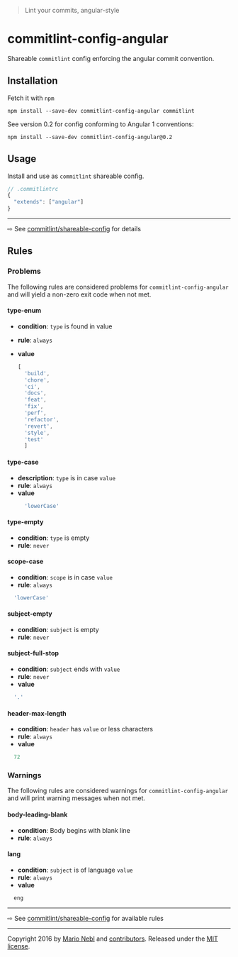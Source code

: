 > Lint your commits, angular-style

# commitlint-config-angular
Shareable `commitlint` config enforcing the angular commit convention.

## Installation
Fetch it with `npm`
```shell
npm install --save-dev commitlint-config-angular commitlint
```

See version 0.2 for config conforming to Angular 1 conventions:

```shell
npm install --save-dev commitlint-config-angular@0.2
```

## Usage
Install and use as `commitlint` shareable config.
```js
// .commitlintrc
{
  "extends": ["angular"]
}
```

---
⇨ See [commitlint/shareable-config](/marionebl/commitlint/documentation/shareable-config.md) for details

## Rules
### Problems
The following rules are considered problems for `commitlint-config-angular` and will yield a non-zero exit code when not met.
#### type-enum
* **condition**: `type` is found in value
* **rule**: `always`
* **value**

  ```js
  [
    'build',
    'chore',
    'ci',
    'docs',
    'feat',
    'fix',
    'perf',
    'refactor',
    'revert',
    'style',
    'test'
	]
  ```

#### type-case
* **description**: `type` is in case `value`
* **rule**: `always`
* **value**
  ```js
    'lowerCase'
  ```

#### type-empty
* **condition**: `type` is empty
* **rule**: `never`

#### scope-case
* **condition**: `scope` is in case `value`
* **rule**: `always`
```js
  'lowerCase'
```

#### subject-empty
* **condition**: `subject` is empty
* **rule**: `never`

#### subject-full-stop
* **condition**: `subject` ends with `value`
* **rule**: `never`
* **value**
```js
  '.'
```

#### header-max-length
* **condition**: `header` has `value` or less characters
* **rule**: `always`
* **value**
```js
  72
```

### Warnings
The following rules are considered warnings for `commitlint-config-angular` and will print warning messages when not met.

#### body-leading-blank
* **condition**: Body begins with blank line
* **rule**: `always`

#### lang
* **condition**: `subject` is of language `value`
* **rule**: `always`
* **value**
```js
  eng
```

---
⇨ See [commitlint/shareable-config](/marionebl/commitlint/documentation/rules.md) for available rules

---
Copyright 2016 by [Mario Nebl](https://github.com/marionebl) and [contributors](./graphs/contributors). Released under the [MIT license]('./license.md').

